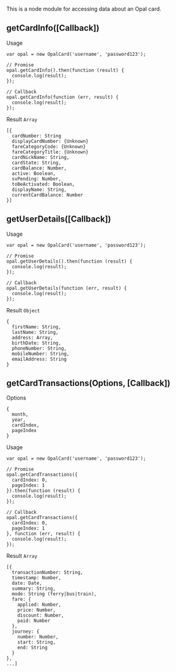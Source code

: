 This is a node module for accessing data about an Opal card.

## getCardInfo([Callback])

Usage

```
var opal = new OpalCard('username', 'password123');

// Promise
opal.getCardInfo().then(function (result) {
  console.log(result);
});

// Callback
opal.getCardInfo(function (err, result) {
  console.log(result);
});
```

Result `Array`

```
[{
  cardNumber: String
  displayCardNumber: {Unknown}
  fareCategoryCode: {Unknown}
  fareCategoryTitle: {Unknown}
  cardNickName: String,
  cardState: String,
  cardBalance: Number,
  active: Boolean,
  svPending: Number,
  toBeActivated: Boolean,
  displayName: String,
  currentCardBalance: Number
}]
```

## getUserDetails([Callback])

Usage

```
var opal = new OpalCard('username', 'password123');

// Promise
opal.getUserDetails().then(function (result) {
  console.log(result);
});

// Callback
opal.getUserDetails(function (err, result) {
  console.log(result);
});
```

Result `Object`

```
{
  firstName: String,
  lastName: String,
  address: Array,
  birthDate: String,
  phoneNumber: String,
  mobileNumber: String,
  emailAddress: String
}
```

## getCardTransactions(Options, [Callback])

Options

```
{
  month,
  year,
  cardIndex,
  pageIndex
}
```

Usage

```
var opal = new OpalCard('username', 'password123');

// Promise
opal.getCardTransactions({
  cardIndex: 0,
  pageIndex: 1
}).then(function (result) {
  console.log(result);
});

// Callback
opal.getCardTransactions({
  cardIndex: 0,
  pageIndex: 1
}, function (err, result) {
  console.log(result);
});
```

Result `Array`

```
[{
  transactionNumber: String,
  timestamp: Number,
  date: Date,
  summary: String,
  mode: String (ferry|bus|train),
  fare: { 
    applied: Number,
    price: Number,
    discount: Number,
    paid: Number
  },
  journey: {
    number: Number,
    start: String,
    end: String
  }
},
...]

```